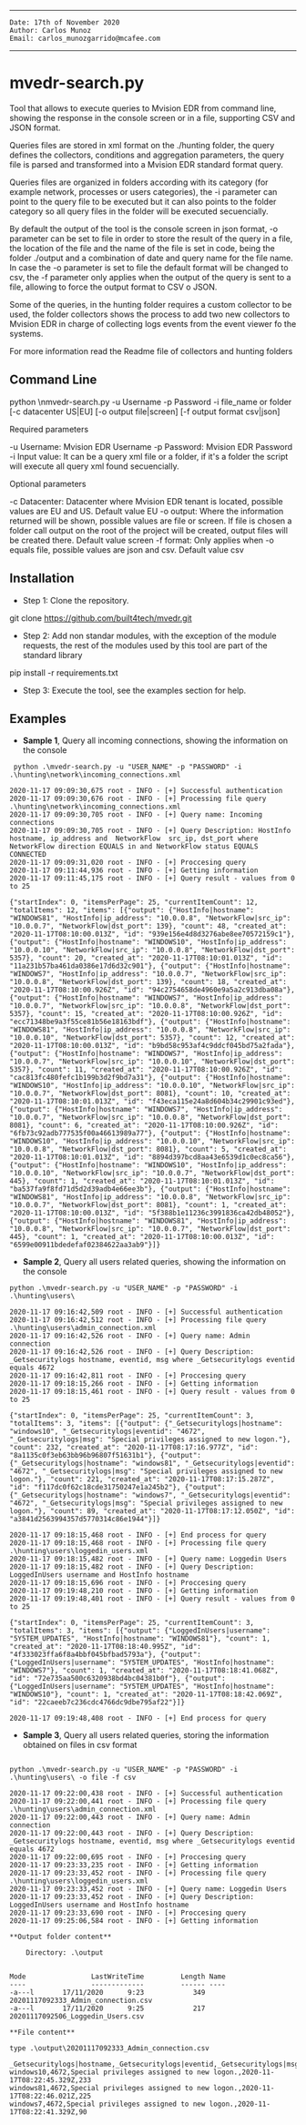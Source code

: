 ﻿___

    Date: 17th of November 2020
    Author: Carlos Munoz
    Email: carlos_munozgarrido@mcafee.com

___
# mvedr-search.py

Tool that allows to execute queries to Mvision EDR from command line, showing the response in the console screen or in a file, supporting CSV and JSON format.

Queries files are stored in xml format on the ./hunting folder, the query defines the collectors, conditions and aggregation parameters, the query file is parsed and transformed into a Mvision EDR standard format query.

Queries files are organized in folders according with its category (for example network, processes or users categories), the -i parameter can point to the query file to be executed but it can also points to the folder category so all query files in the folder will be executed secuencially.

By default the output of the tool is the console screen in json format, -o parameter can be set to file in order to store the result of the query in a file, the location of the file and the name of the file is set in code, being the folder ./output and a combination of date and query name for the file name. In case the -o parameter is set to file the default format will be changed to csv, the -f parameter only applies when the output of the query is sent to a file, allowing to force the output format to CSV o JSON.

Some of the queries, in the hunting folder requires a custom collector to be used, the folder collectors shows the process to add two new collectors to Mvision EDR in charge of collecting logs events from the event viewer fo the systems.

For more information read the Readme file of collectors and hunting folders

## Command Line

python \nmvedr-search.py -u Username -p Password -i file_name or folder [-c datacenter US|EU] [-o output file|screen] 
[-f output format csv|json] 

Required parameters

-u Username: Mvision EDR Username
-p Password: Mvision EDR Password
-i Input value: It can be a query xml file or a folder, if it's a folder the script will execute all query xml found secuencially.

Optional parameters

-c Datacenter: Datacenter where Mvision EDR tenant is located, possible values are EU and US. Default value EU
-o output: Where the information returned will be shown, possible values are file or screen. If file is chosen a folder call output on the root of the project will be created, output files will be created there. Default value screen
-f format: Only applies when -o equals file, possible values are json and csv. Default value csv

## Installation

* Step 1: Clone the repository. 

git clone https://github.com/built4tech/mvedr.git

* Step 2: Add non standar modules, with the exception of the module requests, the rest of the modules used by this tool are part of the standard library

pip install -r requirements.txt

* Step 3: Execute the tool, see the examples section for help.

## Examples


* **Sample 1**, Query all incoming connections, showing the information on the console

```
 python .\mvedr-search.py -u "USER_NAME" -p "PASSWORD" -i .\hunting\network\incoming_connections.xml

2020-11-17 09:09:30,675 root - INFO - [+] Successful authentication
2020-11-17 09:09:30,676 root - INFO - [+] Processing file query .\hunting\network\incoming_connections.xml
2020-11-17 09:09:30,705 root - INFO - [+] Query name: Incoming connections
2020-11-17 09:09:30,705 root - INFO - [+] Query Description: HostInfo hostname, ip_address and  NetworkFlow  src_ip, dst_port where NetworkFlow direction EQUALS in and NetworkFlow status EQUALS CONNECTED
2020-11-17 09:09:31,020 root - INFO - [+] Proccesing query
2020-11-17 09:11:44,936 root - INFO - [+] Getting information
2020-11-17 09:11:45,175 root - INFO - [+] Query result - values from 0 to 25

{"startIndex": 0, "itemsPerPage": 25, "currentItemCount": 12, "totalItems": 12, "items": [{"output": {"HostInfo|hostname": "WINDOWS81", "HostInfo|ip_address": "10.0.0.8", "NetworkFlow|src_ip": "10.0.0.7", "NetworkFlow|dst_port": 139}, "count": 48, "created_at": "2020-11-17T08:10:00.013Z", "id": "939e156e4d8d3276abe8ee70572159c1"}, {"output": {"HostInfo|hostname": "WINDOWS10", "HostInfo|ip_address": "10.0.0.10", "NetworkFlow|src_ip": "10.0.0.8", "NetworkFlow|dst_port": 5357}, "count": 20, "created_at": "2020-11-17T08:10:01.013Z", "id": "11a231b57ba461da0386e17d6d32c901"}, {"output": {"HostInfo|hostname": "WINDOWS7", "HostInfo|ip_address": "10.0.0.7", "NetworkFlow|src_ip": "10.0.0.8", "NetworkFlow|dst_port": 139}, "count": 18, "created_at": "2020-11-17T08:10:00.926Z", "id": "94c2754658de4960e9a5a2c913dba08a"}, {"output": {"HostInfo|hostname": "WINDOWS7", "HostInfo|ip_address": "10.0.0.7", "NetworkFlow|src_ip": "10.0.0.8", "NetworkFlow|dst_port": 5357}, "count": 15, "created_at": "2020-11-17T08:10:00.926Z", "id": "ecc71348be9a3f55ce81b56e18163bdf"}, {"output": {"HostInfo|hostname": "WINDOWS81", "HostInfo|ip_address": "10.0.0.8", "NetworkFlow|src_ip": "10.0.0.10", "NetworkFlow|dst_port": 5357}, "count": 12, "created_at": "2020-11-17T08:10:00.013Z", "id": "b9bd58c953af4c9ddcf045bd75a2fada"}, {"output": {"HostInfo|hostname": "WINDOWS7", "HostInfo|ip_address": "10.0.0.7", "NetworkFlow|src_ip": "10.0.0.10", "NetworkFlow|dst_port": 5357}, "count": 11, "created_at": "2020-11-17T08:10:00.926Z", "id": "cac813fc480fefc1b199b3d2f9bd7a31"}, {"output": {"HostInfo|hostname": "WINDOWS10", "HostInfo|ip_address": "10.0.0.10", "NetworkFlow|src_ip": "10.0.0.7", "NetworkFlow|dst_port": 8081}, "count": 10, "created_at": "2020-11-17T08:10:01.013Z", "id": "f43eca115e24a8d604b34c29901c93ed"}, {"output": {"HostInfo|hostname": "WINDOWS7", "HostInfo|ip_address": "10.0.0.7", "NetworkFlow|src_ip": "10.0.0.8", "NetworkFlow|dst_port": 8081}, "count": 6, "created_at": "2020-11-17T08:10:00.926Z", "id": "6fb73c92adb777535f00a46613989a77"}, {"output": {"HostInfo|hostname": "WINDOWS10", "HostInfo|ip_address": "10.0.0.10", "NetworkFlow|src_ip": "10.0.0.8", "NetworkFlow|dst_port": 8081}, "count": 5, "created_at": "2020-11-17T08:10:01.013Z", "id": "8894d397bcd8aa43e6539d1c0ec8ca56"}, {"output": {"HostInfo|hostname": "WINDOWS10", "HostInfo|ip_address": "10.0.0.10", "NetworkFlow|src_ip": "10.0.0.7", "NetworkFlow|dst_port": 445}, "count": 1, "created_at": "2020-11-17T08:10:01.013Z", "id": "ba537fa9f8fd71d5d2d39adb4e66ee3b"}, {"output": {"HostInfo|hostname": "WINDOWS81", "HostInfo|ip_address": "10.0.0.8", "NetworkFlow|src_ip": "10.0.0.7", "NetworkFlow|dst_port": 8081}, "count": 1, "created_at": "2020-11-17T08:10:00.013Z", "id": "5f388b1e11236c3991836ca42db48052"}, {"output": {"HostInfo|hostname": "WINDOWS81", "HostInfo|ip_address": "10.0.0.8", "NetworkFlow|src_ip": "10.0.0.7", "NetworkFlow|dst_port": 445}, "count": 1, "created_at": "2020-11-17T08:10:00.013Z", "id": "6599e00911bdedefaf02384622aa3ab9"}]}
```

* **Sample 2**, Query all users related queries, showing the information on the console

```
python .\mvedr-search.py -u "USER_NAME" -p "PASSWORD" -i .\hunting\users\

2020-11-17 09:16:42,509 root - INFO - [+] Successful authentication
2020-11-17 09:16:42,512 root - INFO - [+] Processing file query .\hunting\users\admin_connection.xml
2020-11-17 09:16:42,526 root - INFO - [+] Query name: Admin  connection
2020-11-17 09:16:42,526 root - INFO - [+] Query Description: _Getsecuritylogs hostname, eventid, msg where _Getsecuritylogs eventid equals 4672
2020-11-17 09:16:42,811 root - INFO - [+] Proccesing query
2020-11-17 09:18:15,266 root - INFO - [+] Getting information
2020-11-17 09:18:15,461 root - INFO - [+] Query result - values from 0 to 25

{"startIndex": 0, "itemsPerPage": 25, "currentItemCount": 3, "totalItems": 3, "items": [{"output": {"_Getsecuritylogs|hostname": "windows10", "_Getsecuritylogs|eventid": "4672", "_Getsecuritylogs|msg": "Special privileges assigned to new logon."}, "count": 232, "created_at": "2020-11-17T08:17:16.977Z", "id": "8a1135c0f3eb63bb96b96807f51631b1"}, {"output": {"_Getsecuritylogs|hostname": "windows81", "_Getsecuritylogs|eventid": "4672", "_Getsecuritylogs|msg": "Special privileges assigned to new logon."}, "count": 221, "created_at": "2020-11-17T08:17:15.287Z", "id": "f117dc0f62c18cde31750247e1a245b2"}, {"output": {"_Getsecuritylogs|hostname": "windows7", "_Getsecuritylogs|eventid": "4672", "_Getsecuritylogs|msg": "Special privileges assigned to new logon."}, "count": 89, "created_at": "2020-11-17T08:17:12.050Z", "id": "a3841d2563994357d5770314c86e1944"}]}

2020-11-17 09:18:15,468 root - INFO - [+] End process for query
2020-11-17 09:18:15,468 root - INFO - [+] Processing file query .\hunting\users\loggedin_users.xml
2020-11-17 09:18:15,482 root - INFO - [+] Query name: Loggedin Users
2020-11-17 09:18:15,482 root - INFO - [+] Query Description: LoggedInUsers username and HostInfo hostname
2020-11-17 09:18:15,696 root - INFO - [+] Proccesing query
2020-11-17 09:19:48,210 root - INFO - [+] Getting information
2020-11-17 09:19:48,401 root - INFO - [+] Query result - values from 0 to 25

{"startIndex": 0, "itemsPerPage": 25, "currentItemCount": 3, "totalItems": 3, "items": [{"output": {"LoggedInUsers|username": "5Y5TEM_UPDATES", "HostInfo|hostname": "WINDOWS81"}, "count": 1, "created_at": "2020-11-17T08:18:40.995Z", "id": "4f333023ffa6f8a4bbf045bfbad5793a"}, {"output": {"LoggedInUsers|username": "5Y5TEM_UPDATES", "HostInfo|hostname": "WINDOWS7"}, "count": 1, "created_at": "2020-11-17T08:18:41.068Z", "id": "72e735aa500c6320938bd4bc04381b0f"}, {"output": {"LoggedInUsers|username": "5Y5TEM_UPDATES", "HostInfo|hostname": "WINDOWS10"}, "count": 1, "created_at": "2020-11-17T08:18:42.069Z", "id": "22caeeb7c236cdc4766dc9dbe795af22"}]}

2020-11-17 09:19:48,408 root - INFO - [+] End process for query
```

* **Sample 3**, Query all users related queries, storing the information obtained on files in csv format

```

python .\mvedr-search.py -u "USER_NAME" -p "PASSWORD" -i .\hunting\users\ -o file -f csv

2020-11-17 09:22:00,438 root - INFO - [+] Successful authentication
2020-11-17 09:22:00,441 root - INFO - [+] Processing file query .\hunting\users\admin_connection.xml
2020-11-17 09:22:00,443 root - INFO - [+] Query name: Admin  connection
2020-11-17 09:22:00,443 root - INFO - [+] Query Description: _Getsecuritylogs hostname, eventid, msg where _Getsecuritylogs eventid equals 4672
2020-11-17 09:22:00,695 root - INFO - [+] Proccesing query
2020-11-17 09:23:33,235 root - INFO - [+] Getting information
2020-11-17 09:23:33,452 root - INFO - [+] Processing file query .\hunting\users\loggedin_users.xml
2020-11-17 09:23:33,452 root - INFO - [+] Query name: Loggedin Users
2020-11-17 09:23:33,452 root - INFO - [+] Query Description: LoggedInUsers username and HostInfo hostname
2020-11-17 09:23:33,690 root - INFO - [+] Proccesing query
2020-11-17 09:25:06,584 root - INFO - [+] Getting information

**Output folder content**

    Directory: .\output


Mode                LastWriteTime         Length Name
----                -------------         ------ ----
-a---l       17/11/2020      9:23            349 20201117092333_Admin_connection.csv
-a---l       17/11/2020      9:25            217 20201117092506_Loggedin_Users.csv

**File content**

type .\output\20201117092333_Admin_connection.csv

_Getsecuritylogs|hostname,_Getsecuritylogs|eventid,_Getsecuritylogs|msg,created_at,count
windows10,4672,Special privileges assigned to new logon.,2020-11-17T08:22:45.329Z,233
windows81,4672,Special privileges assigned to new logon.,2020-11-17T08:22:46.021Z,225
windows7,4672,Special privileges assigned to new logon.,2020-11-17T08:22:41.329Z,90
```